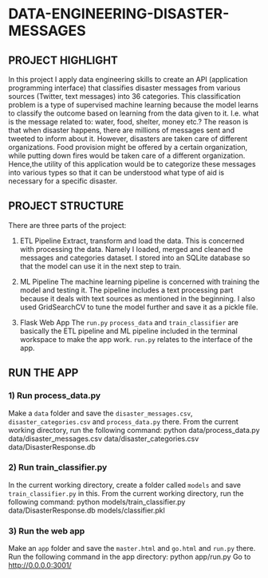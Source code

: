 # DATA-ENGINEERING-DISASTER-MESSAGES

## PROJECT HIGHLIGHT
In this project I apply data engineering skills to create an API (application programming interface) that classifies disaster messages from various sources (Twitter, text messages) into 36 categories. This classification problem is a type of supervised machine learning because the model learns to classify the outcome based on learning from the data given to it.
I.e. what is the message related to: water, food, shelter, money etc.?
The reason is that when disaster happens, there are millions of messages sent and tweeted to inform about it. However, disasters are taken care of different organizations. Food provision might be offered by a certain organization, while putting down fires would be taken care of a different organization. Hence,the utility of this application would be to categorize these messages into various types so that it can be understood what type of aid is necessary for a specific disaster.

## PROJECT STRUCTURE
There are three parts of the project:

1) ETL Pipeline
Extract, transform and load the data. This is concerned with processing the data. Namely I loaded, merged and cleaned the messages and categories dataset. I stored into an SQLite database so that the model can use it in the next step to train.

2) ML Pipeline
The machine learning pipeline is concerned with training the model and testing it. The pipeline includes a text processing part because it deals with text sources as mentioned in the beginning. I also used GridSearchCV to tune the model further and save it as a pickle file.

3) Flask Web App
The `run.py` `process_data` and `train_classifier` are basically the ETL pipeline and ML pipeline included in the terminal workspace to make the app work. `run.py` relates to the interface of the app.

## RUN THE APP
### 1) Run process_data.py
Make a `data` folder and save the `disaster_messages.csv`, `disaster_categories.csv` and `process_data.py` there.
From the current working directory, run the following command: python data/process_data.py data/disaster_messages.csv data/disaster_categories.csv data/DisasterResponse.db

### 2) Run train_classifier.py
In the current working directory, create a folder called `models` and save `train_classifier.py` in this.
From the current working directory, run the following command: python models/train_classifier.py data/DisasterResponse.db models/classifier.pkl

### 3) Run the web app
Make an `app` folder and save the `master.html` and `go.html` and `run.py` there.
Run the following command in the app directory: python app/run.py
Go to http://0.0.0.0:3001/
    
